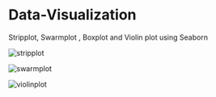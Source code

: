 # Data-Visualization
Stripplot, Swarmplot , Boxplot and Violin plot using Seaborn


![stripplot](https://user-images.githubusercontent.com/26146801/32725561-8e8e27e6-c89b-11e7-8545-5d891d4004f7.png)


![swarmplot](https://user-images.githubusercontent.com/26146801/32725563-8eb9c1e4-c89b-11e7-9b49-74e46efd27a4.png)


![violinplot](https://user-images.githubusercontent.com/26146801/32725564-8ee8f2c0-c89b-11e7-8169-d38cfef06ea4.png)
